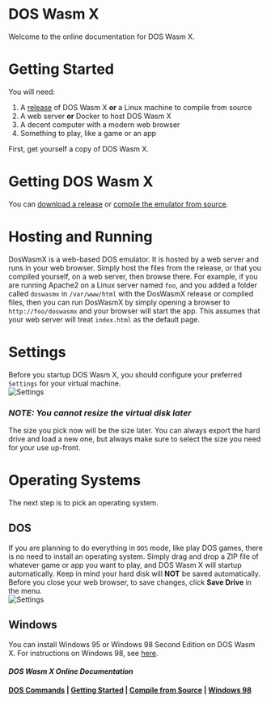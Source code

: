 # DOS Wasm X
Welcome to the online documentation for DOS Wasm X.
# Getting Started
You will need:
1. A [release](https://github.com/nbarkhina/DosWasmX/releases) of DOS Wasm X **or** a Linux machine to compile from source
2. A web server **or** Docker to host DOS Wasm X
3. A decent computer with a modern web browser
4. Something to play, like a game or an app

First, get yourself a copy of DOS Wasm X.
# Getting DOS Wasm X
You can [download a release](https://github.com/nbarkhina/DosWasmX/releases) or [compile the emulator from source](https://nbarkhina.github.io/doswasmx/compile-from-source).
# Hosting and Running
DosWasmX is a web-based DOS emulator.
It is hosted by a web server and runs in your web browser.
Simply host the files from the release, or that you compiled yourself, on a web server, then browse there.
For example, if you are running Apache2 on a Linux server named `foo`, and you added a folder called `doswasmx` in `/var/www/html` with the DosWasmX release or compiled files, then you can run DosWasmX by simply opening a browser to `http://foo/doswasmx` and your browser will start the app.
This assumes that your web server will treat `index.html` as the default page.
# Settings
Before you startup DOS Wasm X, you should configure your preferred `Settings` for your virtual machine.<br/>
![Settings](https://nbarkhina.github.io/doswasmx/settings.png)<br/>
### _NOTE: You cannot resize the virtual disk later_
The size you pick now will be the size later.
You can always export the hard drive and load a new one, but always make sure to select the size you need for your use up-front.
# Operating Systems
The next step is to pick an operating system.
## DOS
If you are planning to do everything in `DOS` mode, like play DOS games, there is no need to install an operating system.
Simply drag and drop a ZIP file of whatever game or app you want to play, and DOS Wasm X will startup automatically.
Keep in mind your hard disk will __NOT__ be saved automatically.
Before you close your web browser, to save changes, click __Save Drive__ in the menu.</br>
![Settings](https://nbarkhina.github.io/doswasmx/save-drive.png)<br/>
## Windows
You can install Windows 95 or Windows 98 Second Edition on DOS Wasm X.
For instructions on Windows 98, see [here](https://nbarkhina.github.io/doswasmx/windows-98).
#### _DOS Wasm X Online Documentation_
#### [DOS Commands](https://nbarkhina.github.io/doswasmx/dos-commands) | [Getting Started](https://nbarkhina.github.io/doswasmx) | [Compile from Source](https://nbarkhina.github.io/doswasmx/compile-from-source) | [Windows 98](https://nbarkhina.github.io/doswasmx/windows-98)